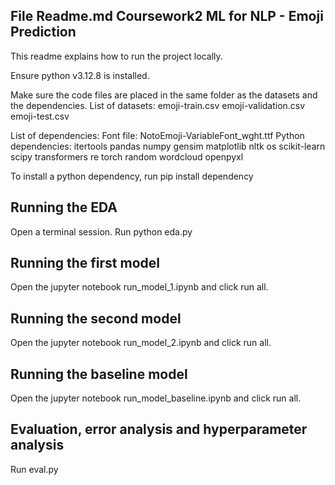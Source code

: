 ## File Readme.md Coursework2 ML for NLP - Emoji Prediction ##

This readme explains how to run the project locally.

Ensure python v3.12.8 is installed.

Make sure the code files are placed in the same folder as the datasets and the dependencies.
List of datasets:
emoji-train.csv
emoji-validation.csv
emoji-test.csv

List of dependencies:
Font file:
NotoEmoji-VariableFont_wght.ttf
Python dependencies:
itertools
pandas
numpy
gensim
matplotlib
nltk
os
scikit-learn
scipy
transformers
re
torch
random
wordcloud
openpyxl

To install a python dependency, run pip install dependency

## Running the EDA
Open a terminal session. Run python eda.py

## Running the first model
Open the jupyter notebook run_model_1.ipynb and click run all.

## Running the second model
Open the jupyter notebook run_model_2.ipynb and click run all.

## Running the baseline model
Open the jupyter notebook run_model_baseline.ipynb and click run all.

## Evaluation, error analysis and hyperparameter analysis
Run eval.py
